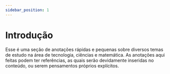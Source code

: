 ```yaml
---
sidebar_position: 1
---
```


# Introdução

Esse é uma seção de anotações rápidas e pequenas sobre diversos temas de estudo na área de tecnologia, ciências e matemática. As anotações aqui feitas podem ter referências, as quais serão devidamente inseridas no conteúdo, ou serem pensamentos próprios explícitos.
